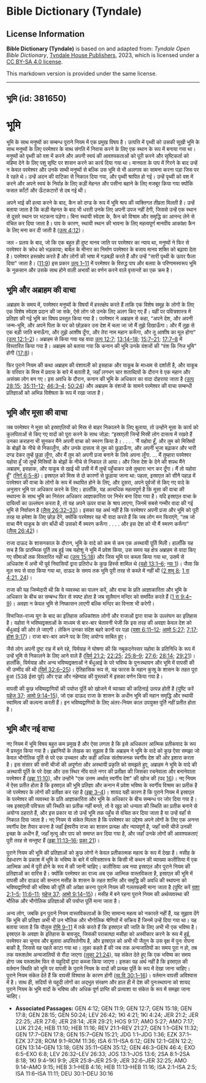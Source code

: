 # Bible Dictionary (Tyndale)

## License Information

**Bible Dictionary (Tyndale)** is based on and adapted from: _Tyndale Open Bible Dictionary_, [Tyndale House Publishers](https://tyndaleopenresources.com/), 2023, which is licensed under a [CC BY-SA 4.0 license](https://creativecommons.org/licenses/by-sa/4.0/legalcode.en).

This markdown version is provided under the same license.



--------------------------------

## भूमि (id: 381650)

भूमि
====

भूमि के साथ मनुष्यों का सम्बन्ध पुराने नियम में एक प्रमुख विषय है। उत्पत्ति में पृथ्वी को उसकी सूखी भूमि के साथ मनुष्यों के लिए परमेश्वर के साथ संगति में निवास करने के लिए एक स्थान के रूप में बनाया गया था। मनुष्यों को पृथ्वी को वश में करने और अपनी स्वयं की आवश्यकताओं को पूरी करने और सृष्टिकर्ता को महिमा देने के लिए पशु सृष्टि पर शासन करने का कार्य दिया गया था। मानवता के पाप में गिरने के बाद उन्हें न केवल परमेश्वर और उनके साथी मनुष्यों से बल्कि उस भूमि से भी अलगाव का सामना करना पड़ा जिस पर वे रहते थे। उन्हें अदन की वाटिका से निकाल दिया गया, और पृथ्वी श्रापित हो गई। उन्हें पृथ्वी को वश में करने और अपने स्वयं के निर्वाह के लिए कड़ी मेहनत और पसीना बहाने के लिए मजबूर किया गया क्योंकि फसल काँटों और ऊँटकटारों से दब गई थी।

अपने भाई की हत्या करने के बाद, कैन को दण्ड के रूप में भूमि श्राप की व्यक्तिगत तीव्रता मिलती है। उन्हें बताया जाता है कि कड़ी मेहनत के बाद भी धरती उनके लिए अपनी उपज नहीं देगी, जिससे उन्हें एक स्थान से दूसरे स्थान पर भटकना पड़ेगा। बिना स्थायी स्वेदश के, कैन को विश्राम और समृद्धि का आनन्द लेने से वंचित कर दिया जाता है। पाप के कारण, स्थायी स्थान की भावना के लिए महत्वपूर्ण मानवीय आकांक्षा कैन के लिए मना कर दी जाती है ([उत्प 4:12](https://ref.ly/Gen4:12))।

जल \- प्रलय के बाद, जो कि एक बहुत ही दुष्ट मानव जाति पर परमेश्वर का न्याय था, मनुष्यों ने फिर से परमेश्वर के क्रोध को भड़काया; बाबेल के मीनार का निर्माण परमेश्वर के बजाय मानव शक्ति को बढ़ावा देता है। परमेश्वर हस्तक्षेप करते हैं और लोगों की भाषा में गड़बड़ी करते हैं और उन्हें "सारी पृथ्वी के ऊपर फैला दिया" जाता है। ([11:9](https://ref.ly/Gen11:9)) इस प्रकार [उत्प 1–11](https://ref.ly/Gen1:1-Gen11:32) में परमेश्वर के विरुद्ध पाप और बलवा के परिणामस्वरूप भूमि के नुकसान और उसके साथ होने वाली अभावों का वर्णन करने वाले वृत्तान्तों का एक क्रम है।

भूमि और अब्राहम की वाचा
-----------------------

अब्राहम के समय में, परमेश्वर मनुष्यों के विषयों में हस्तक्षेप करते हैं ताकि एक विशेष समूह के लोगों के लिए एक विशेष स्वेदश प्रदान की जा सके, ऐसे लोग जो उनके लिए अलग किए गए हैं। यहीं पर पवित्रशास्त्र में प्रतिज्ञा की गई भूमि का विषय प्रस्तुत किया गया है। परमेश्वर ने अब्राहम से कहा, “अपने देश, और अपनी जन्म\-भूमि, और अपने पिता के घर को छोड़कर उस देश में चला जा जो मैं तुझे दिखाऊँगा। और मैं तुझ से एक बड़ी जाति बनाऊँगा, और तुझे आशीष दूँगा, और तेरा नाम महान करूँगा, और तू आशीष का मूल होगा” ([उत्प 12:1–2](https://ref.ly/Gen12:1-Gen12:2))। अब्राहम से किया गया यह वादा [उत्प 12:7](https://ref.ly/Gen12:7); [13:14–18](https://ref.ly/Gen13:14-Gen13:18); [15:7–21](https://ref.ly/Gen15:7-Gen15:21); [17:7–8](https://ref.ly/Gen17:7-Gen17:8) में विस्तारित किया गया है। अब्राहम को बताया गया कि कनान की भूमि उनके वंशजों की “वंश कि निज भूमि” होगी ([17:8](https://ref.ly/Gen17:8))।

फिर पुराने नियम की कथा अब्राहम की वंशावली को इसहाक और याकूब के माध्यम से दर्शाती है, और याकूब के परिवार के मिस्र में प्रवास के बारे में बताती है, जहाँ लगभग चार शताब्दियों के दौरान वे एक महान और असंख्य लोग बन गए। इस अवधि के दौरान, कनान की भूमि के अधिकार का वादा दोहराया जाता है ([उत्प 28:15](https://ref.ly/Gen28:15); [35:11–12](https://ref.ly/Gen35:11-Gen35:12); [46:3–4](https://ref.ly/Gen46:3-Gen46:4); [50:24](https://ref.ly/Gen50:24)) और अब्राहम के वंशजों के सामने परमेश्वर की वाचा सम्बन्धी प्रतिज्ञाओं को अभिन्न विशेषता के रूप में रखा जाता है।

भूमि और मूसा की वाचा
--------------------

जब परमेश्वर ने मूसा को इस्राएलियों को मिस्र से बाहर निकालने के लिए बुलाया, तो उन्होंने मूसा के कार्य को कुलपिताओं से किए गए वादों को पूरा करने के साथ जोड़ा: “इस्राएली जिन्हें मिस्री लोग दासत्व में रखते हैं उनका कराहना भी सुनकर मैंने अपनी वाचा को स्मरण किया है। . . . . ‘मैं यहोवा हूँ, और तुम को मिस्रियों के बोझों के नीचे से निकालूँगा, और उनके दासत्व से तुम को छुड़ाऊँगा, और अपनी भुजा बढ़ाकर और भारी दण्ड देकर तुम्हें छुड़ा लूँगा, और मैं तुम को अपनी प्रजा बनाने के लिये अपना लूँगा. … मैं तुम्हारा परमेश्वर यहोवा हूँ जो तुम्हें मिस्रियों के बोझों के नीचे से निकाल ले आया। और जिस देश के देने की शपथ मैंने अब्राहम, इसहाक, और याकूब से खाई थी उसी में मैं तुम्हें पहुँचाकर उसे तुम्हारा भाग कर दूँगा। मैं तो यहोवा हूँ” ([निर्ग 6:5–8](https://ref.ly/Exod6:5-Exod6:8))। इस्राएल को मिस्र से दो कारणों से छुड़ाया जाना था: पहला, इस्राएल को सीनै पहाड़ में परमेश्वर की वाचा के लोगों के रूप में स्थापित होने के लिए, और दूसरा, अपने पूर्वजों से किए गए वादे के अनुसार भूमि पर अधिकार करने के लिए। हालाँकि, यह अत्यधिक महत्वपूर्ण है कि मूसा की वाचा की स्थापना के साथ भूमि का निरंतर अधिकार आज्ञाकारिता पर निर्भर बना दिया गया है। यदि इस्राएल वाचा के दायित्वों का उल्लंघन करता है, तो यह अपने ऊपर वाचा के श्राप लाएगा, जिनमें सबसे गम्भीर वादा की गई भूमि से निर्वासन है ([लैव्य 26:32–33](https://ref.ly/Lev26:32-Lev26:33))। इसका यह अर्थ नहीं है कि परमेश्वर अपनी प्रजा और भूमि को पूरी तरह या हमेशा के लिए छोड़ देंगे, क्योंकि परमेश्वर यह भी वादा करते हैं कि जब लोग मन फिराएंगे, “तब जो वाचा मैंने याकूब के संग बाँधी थी उसको मैं स्मरण करूँगा . . . . और इस देश को भी मैं स्मरण करूँगा” ([लैव्य 26:42](https://ref.ly/Lev26:42))।

राजा दाऊद के शासनकाल के दौरान, भूमि के वादे को कम से कम एक अस्थायी पूर्ति मिली। हालाँकि यह सच है कि प्रारम्भिक पूर्ति तब हुई जब यहोशू ने भूमि में प्रवेश किया, उस समय यह क्षेत्र अब्राहम से वादा किए गए सीमाओं तक विस्तारित नहीं था ([उत्प 15:18](https://ref.ly/Gen15:18)) और जिस भूमि पर कब्ज़ा किया गया था, उसमें से अधिकांश में अभी भी पूर्व निवासियों द्वारा प्रतिरोध के कुछ हिस्से शामिल थे ([यहो 13:1–6](https://ref.ly/Josh13:1-Josh13:6); [न्या 1](https://ref.ly/Judg1:1-Judg1:36))। जैसा कि मूल रूप से वादा किया गया था, दाऊद के समय तक भूमि पूरी तरह से कब्ज़े में नहीं थी ([2 शमू 8](https://ref.ly/2Sam8:1-2Sam8:18); [1 रा 4:21, 24](https://ref.ly/1Kgs4:21,1Kgs4:24))।

राजा की यह जिम्मेदारी थी कि वे व्यवस्था का पालन करें, और वाचा के प्रति आज्ञाकारिता और भूमि के अधिकार के बीच का सम्बन्ध फिर से स्पष्ट होता है जब सुलैमान मन्दिर को समर्पित करते हैं ([1 रा 9:4–9](https://ref.ly/1Kgs9:4-1Kgs9:9))। अवज्ञा न केवल भूमि से निष्कासन लाएगी बल्कि मन्दिर का विनाश भी करेगी।

विभाजित\-राज्य युग के बाद का इतिहास अधिकांशतः लोगों और राजाओं द्वारा वाचा के उल्लंघन का इतिहास है। यहोवा ने भविष्यद्वक्ताओं के माध्यम से बार\-बार चेतावनी भेजी कि इस तरह की अवज्ञा केवल देश को बँधुआई की ओर ले जाएगी। लेकिन उनका संदेश बहरे कानों पर पड़ा ([यशा 6:11–12](https://ref.ly/Isa6:11-Isa6:12); [आमो 5:27](https://ref.ly/Amos5:27); [7:17](https://ref.ly/Amos7:17); [होश 9:17](https://ref.ly/Hos9:17))। राजा बार\-बार अपने पद के लिए अयोग्य साबित हुए।

जैसे लोग अपनी दुष्ट राह में बने रहे, यिर्मयाह ने घोषणा की कि नबूकदनेस्सर यहोवा के प्रतिनिधि के रूप में उन्हें भूमि से निकालने के लिए आने वाले हैं ([यिर्म 21:2](https://ref.ly/Jer21:2); [22:25](https://ref.ly/Jer22:25); [25:8–9](https://ref.ly/Jer25:8-Jer25:9); [27:6](https://ref.ly/Jer27:6); [28:14](https://ref.ly/Jer28:14); [29:21](https://ref.ly/Jer29:21))। हालाँकि, यिर्मयाह और अन्य भविष्यद्वक्ताओं ने बँधुआई के परे भविष्य के पुनःस्थापन और भूमि में वापसी की भी उम्मीद की थी ([यिर्म 32:6–25](https://ref.ly/Jer32:6-Jer32:25))। ऐतिहासिक रूप से, यह फारस के महान कुस्रू के शासन के तहत पूरा हुआ (538 ईसा पूर्व) और एज्रा और नहेम्याह की पुस्तकों में इसका वर्णन किया गया है।

वापसी की कुछ भविष्यद्वाणियों की पर्याप्त पूर्ति को खोजने में व्याख्या की कठिनाई उत्पन्न होती है (पुष्टि करें [यहेज 37](https://ref.ly/Ezek37:1-Ezek37:28); [आमो 9:14–15](https://ref.ly/Amos9:14-Amos9:15)), जो एक दाऊद राजा के शासन के अधीन भूमि की महान समृद्धि और स्थायी स्वामित्व की कल्पना करती हैं। इन भविष्यद्वाणियों के लिए अंतर\-नियम काल उपयुक्त पूर्ति नहीं प्रतीत होता है।

भूमि और नई वाचा
---------------

नए नियम में भूमि विषय बहुत कम प्रमुख है और ऐसा लगता है कि इसे अधिकतर आत्मिक प्रतीकवाद के रूप में प्रस्तुत किया गया है। इब्रानियों के लेखक का सुझाव है कि अब्राहम ने भूमि के वादे को कुछ ऐसा समझा जो केवल भौगोलिक पूर्ति से परे एक उच्चतर और कहीं अधिक संतोषजनक स्वर्गीय देश की ओर इशारा करता है। इस संसार की सभी चीजों की अपूर्णता और अस्थायी प्रकृति को समझते हुए, अब्राहम ने भूमि के वादे की अस्थायी पूर्ति के परे देखा और उस स्थिर नींव वाले नगर की प्रतीक्षा की जिसका रचनेवाला और बनानेवाला परमेश्वर हैं ([इब्रा 11:10](https://ref.ly/Heb11:10)), और उन्होंने "एक उत्तम अर्थात् स्वर्गीय देश" की खोज की (पद [16](https://ref.ly/Heb11:16))। नए नियम में ऐसा प्रतीत होता है कि इस्राएल की भूमि प्रतिज्ञा और कनान में प्रवेश भविष्य के स्वर्गीय विश्राम का प्रतीक है जो परमेश्वर के लोगों की प्रतीक्षा कर रहा है ([इब्रा 3–4](https://ref.ly/Heb3:1-Heb4:16))। शायद यही कारण है कि पुराने नियम में इस्राएल के परमेश्वर की व्यवस्था के प्रति आज्ञाकारिता और भूमि के अधिकार के बीच सम्बन्ध पर जोर दिया गया है। जब इस्राएली पवित्रता की स्थिति का प्रतीक नहीं बनते, तो वे खुद को धन्यता की स्थिति का प्रतीक बनाने से अयोग्य ठहराते हैं, और इस प्रकार या तो उन्हें भूमि तक पहुँच से वंचित कर दिया जाता है या उन्हें वहाँ से निकाल दिया जाता है। नए नियम से संकेत मिलता है कि परमेश्वर का उद्देश्य अपने लोगों के लिए एक अनन्त स्वर्गीय देश तैयार करना है जहाँ ईश्वरीय राजा का शासन प्रत्यक्ष और न्यायपूर्ण है, जहाँ सभी चीजें उनकी इच्छा के अधीन हैं, जहाँ मृत्यु और पाप को समाप्त कर दिया गया है, और जहाँ उनके लोगों की आवश्यकताएं पूरी तरह से सन्तुष्ट हैं ([इब्रा 11:13–16](https://ref.ly/Heb11:13-Heb11:16); [प्रका 21](https://ref.ly/Rev21:1-Rev21:27))।

पुराने नियम की भूमि की प्रतिज्ञाओं को कुछ लोगों ने केवल प्रतीकात्मक महत्व के रूप में देखा है। मसीह के देहधारण के प्रकाश में भूमि के भविष्य के बारे में पवित्रशास्त्र के किसी भी कथन की व्याख्या कलीसिया में एक आत्मिक अर्थ में पूरी होने के रूप में की जानी चाहिए। कलीसिया अब नया इस्राएल और पुराने नियम की प्रतिज्ञाओं का वारिस है। क्योंकि परमेश्वर का राज्य अब एक आत्मिक वास्तविकता है, इस्राएल की भूमि में वापसी और दाऊद की सन्तान मसीह के शासन के तहत शान्ति और समृद्धि की अवधि की स्थापना को भविष्यद्वाणियों की भविष्य की पूर्ति की अपेक्षा करना पुराने नियम की गलतफहमी माना जाता है (पुष्टि करें [यशा 2:1–5](https://ref.ly/Isa2:1-Isa2:5); [11:6–11](https://ref.ly/Isa11:6-Isa11:11); [यहेज 37](https://ref.ly/Ezek37:1-Ezek37:28); [आमो 9:14–15](https://ref.ly/Amos9:14-Amos9:15))। मसीह में बने रहना पुराने नियम की अर्थव्यवस्था की भौतिक और भौगोलिक प्रतिज्ञाओं की पर्याप्त पूर्ति माना जाता है।

अन्य लोग, जबकि इन पुराने नियम वास्तविकताओं के लिए सामान्य महत्व को नकारते नहीं हैं, यह सुझाव देंगे कि भूमि की प्रतिज्ञा अभी भी उन भौतिक और भौगोलिक श्रेणियों में सक्रिय हैं जिनमें उन्हें दिया गया था। यह बताया जाता है कि पौलुस [रोमि 9–11](https://ref.ly/Rom9:1-Rom11:36) में तर्क करते हैं कि इस्राएल की जाति के लिए अभी भी एक भविष्य है। इस्राएल के अवज्ञा के इतिहास के बावजूद, जिसकी पराकाष्ठा मसीहा को अस्वीकार करने के रूप में हुई, परमेश्वर का चुनाव और बुलावा अपरिवर्तनीय है, और इस्राएल को अभी भी जैतून के उस वृक्ष में पुनः रोपना बाकी है, जिससे वह पहले काटा गया था। लूका कहते हैं की जब तक अन्यजातियों का समय पूरा न हो, तब तक यरूशलेम अन्यजातियों से रौंदा जाएगा ([लूका 21:24](https://ref.ly/Luke21:24)), यह संकेत देते हुए कि एक भविष्य का समय होगा जब यरूशलेम फिर से यहूदियों द्वारा कब्जा किया जाएगा। इसका यह अर्थ नहीं है कि इस्राएल की वर्तमान स्थिति को भूमि पर वापसी के पुराने नियम के वादों की प्रत्यक्ष पूर्ति के रूप में देखा जाना चाहिए। पुराने नियम संकेत देते हैं कि वापसी विश्वास के कारण होगी ([व्य.वि 30:1–16](https://ref.ly/Deut30:1-Deut30:16))। वर्तमान वापसी अविश्वास में है। साथ ही, सदियों से यहूदी लोगों का अद्भुत संरक्षण और हाल ही में देश की पुनःस्थापना को शायद पुराने नियम के भूमि वादों के भविष्य और अधिक पूर्ण प्राप्ति की प्रत्याशा या संकेत के रूप में समझा जाना चाहिए।

* **Associated Passages:** GEN 4:12; GEN 11:9; GEN 12:7; GEN 15:18; GEN 17:8; GEN 28:15; GEN 50:24; LEV 26:42; 1KI 4:21; 1KI 4:24; JER 21:2; JER 22:25; JER 27:6; JER 28:14; JER 29:21; HOS 9:17; AMO 5:27; AMO 7:17; LUK 21:24; HEB 11:10; HEB 11:16; REV 21:1–REV 21:27; GEN 1:1–GEN 11:32; GEN 17:7–GEN 17:8; GEN 15:7–GEN 15:21; JDG 1:1–JDG 1:36; EZK 37:1–EZK 37:28; ROM 9:1–ROM 11:36; ISA 6:11–ISA 6:12; GEN 12:1–GEN 12:2; GEN 13:14–GEN 13:18; GEN 35:11–GEN 35:12; GEN 46:3–GEN 46:4; EXO 6:5–EXO 6:8; LEV 26:32–LEV 26:33; JOS 13:1–JOS 13:6; 2SA 8:1–2SA 8:18; 1KI 9:4–1KI 9:9; JER 25:8–JER 25:9; JER 32:6–JER 32:25; AMO 9:14–AMO 9:15; HEB 3:1–HEB 4:16; HEB 11:13–HEB 11:16; ISA 2:1–ISA 2:5; ISA 11:6–ISA 11:11; DEU 30:1–DEU 30:16

